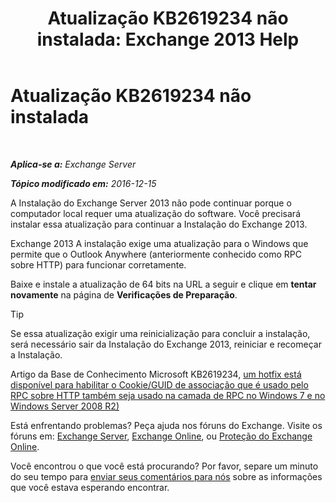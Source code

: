 ﻿---
title: 'Atualização KB2619234 não instalada: Exchange 2013 Help'
TOCTitle: Atualização KB2619234 não instalada
ms:assetid: d6734ca6-e443-4367-9eb7-0308aa87b9ff
ms:mtpsurl: https://technet.microsoft.com/pt-br/library/ms.exch.setupreadiness.win7rpchttpassoccookieguidupdatenotinstalled(v=EXCHG.150)
ms:contentKeyID: 50486740
ms.date: 05/22/2018
mtps_version: v=EXCHG.150
ms.translationtype: MT
---

# Atualização KB2619234 não instalada

 

_**Aplica-se a:** Exchange Server_

_**Tópico modificado em:** 2016-12-15_

A Instalação do Exchange Server 2013 não pode continuar porque o computador local requer uma atualização do software. Você precisará instalar essa atualização para continuar a Instalação do Exchange 2013.

Exchange 2013 A instalação exige uma atualização para o Windows que permite que o Outlook Anywhere (anteriormente conhecido como RPC sobre HTTP) para funcionar corretamente.

Baixe e instale a atualização de 64 bits na URL a seguir e clique em **tentar novamente** na página de **Verificações de Preparação**.


> [!TIP]
> Se essa atualização exigir uma reinicialização para concluir a instalação, será necessário sair da Instalação do Exchange 2013, reiniciar e recomeçar a Instalação.



Artigo da Base de Conhecimento Microsoft KB2619234, [um hotfix está disponível para habilitar o Cookie/GUID de associação que é usado pelo RPC sobre HTTP também seja usado na camada de RPC no Windows 7 e no Windows Server 2008 R2)](https://go.microsoft.com/fwlink/?linkid=3052&kbid=2619234)

Está enfrentando problemas? Peça ajuda nos fóruns do Exchange. Visite os fóruns em: [Exchange Server](https://go.microsoft.com/fwlink/p/?linkid=60612), [Exchange Online](https://go.microsoft.com/fwlink/p/?linkid=267542), ou [Proteção do Exchange Online](https://go.microsoft.com/fwlink/p/?linkid=285351).

Você encontrou o que você está procurando? Por favor, separe um minuto do seu tempo para [enviar seus comentários para nós](mailto:exsetuphelpfeedback@microsoft.com?subject=exchange%202013%20setup%20help%20feedback) sobre as informações que você estava esperando encontrar.

